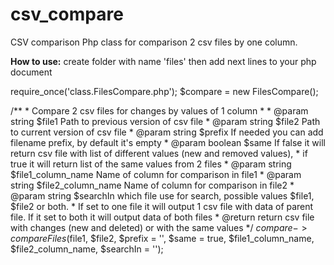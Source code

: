 # csv_compare
CSV comparison
Php class for comparison 2 csv files by one column.

<strong>How to use:</strong>
create folder with name 'files' then add next lines to your php document

require_once('class.FilesCompare.php');
$compare = new FilesCompare();

/**
     * Compare 2 csv files for changes by values of 1 column
     *
     * @param string $file1 Path to previous version of csv file
     * @param string $file2 Path to current version of csv file
     * @param string $prefix If needed you can add filename prefix, by default it's empty
     * @param boolean $same If false it will return csv file with list of different values (new and removed values),
     * if true it will return list of the same values from 2 files
     * @param string $file1_column_name Name of column for comparison in file1
     * @param string $file2_column_name Name of column for comparison in file2
     * @param string $searchIn which file use for search, possible values $file1, $file2 or both. 
     * If set to one file it will output 1 csv file with data of parent file. If it set to both it will output data of both files
     * @return return csv file with changes (new and deleted) or with the same values
     */
$compare->compareFiles($file1, $file2, $prefix = '', $same = true, $file1_column_name, $file2_column_name, $searchIn = '');
